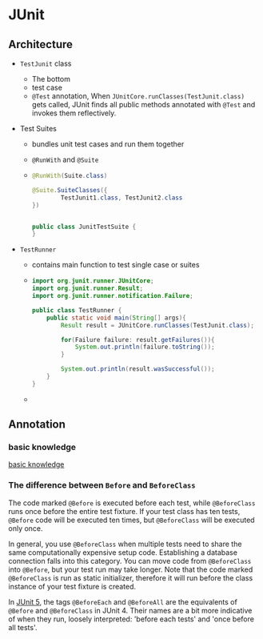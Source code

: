 # JUnit

## Architecture

- `TestJunit` class

  - The bottom
  - test case
  - `@Test` annotation, When `JUnitCore.runClasses(TestJunit.class)` gets called, JUnit finds all public methods annotated with `@Test` and invokes them reflectively.

- Test Suites

  - bundles unit test cases and run them together

  - `@RunWith` and `@Suite`

  - ```java
    @RunWith(Suite.class)
    
    @Suite.SuiteClasses({
            TestJunit1.class, TestJunit2.class
    })
    
    
    public class JunitTestSuite {
    }
    ```

- `TestRunner`

  - contains main function to test single case or suites

  - ```java
    import org.junit.runner.JUnitCore;
    import org.junit.runner.Result;
    import org.junit.runner.notification.Failure;
    
    public class TestRunner {
        public static void main(String[] args){
            Result result = JUnitCore.runClasses(TestJunit.class);
    
            for(Failure failure: result.getFailures()){
                System.out.println(failure.toString());
            }
    
            System.out.println(result.wasSuccessful());
        }
    }
    ```

  - 







## Annotation

### basic knowledge

[basic knowledge](https://www.tutorialspoint.com/junit/junit_using_assertion.htm)

### The difference between `Before` and `BeforeClass`

The code marked `@Before` is executed before each test, while `@BeforeClass` runs once before the entire test fixture. If your test class has ten tests, `@Before` code will be executed ten times, but `@BeforeClass` will be executed only once.

In general, you use `@BeforeClass` when multiple tests need to share the same computationally expensive setup code. Establishing a database connection falls into this category. You can move code from `@BeforeClass` into `@Before`, but your test run may take longer. Note that the code marked `@BeforeClass` is run as static initializer, therefore it will run before the class instance of your test fixture is created.

In [JUnit 5](http://junit.org/junit5/docs/current/user-guide/), the tags `@BeforeEach` and `@BeforeAll` are the equivalents of `@Before` and `@BeforeClass` in JUnit 4. Their names are a bit more indicative of when they run, loosely interpreted: 'before each tests' and 'once before all tests'.